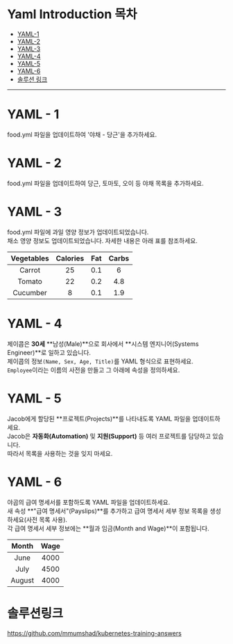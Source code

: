 # Yaml Introduction 목차
- [YAML-1]()
- [YAML-2]()
- [YAML-3]()
- [YAML-4]()
- [YAML-5]()
- [YAML-6]()
- [솔루션 링크](#솔루션링크)
---

# YAML - 1
food.yml 파일을 업데이트하여 '야채 - 당근'을 추가하세요.

# YAML - 2
food.yml 파일을 업데이트하여 당근, 토마토, 오이 등 야채 목록을 추가하세요.


# YAML - 3
food.yml 파일에 과일 영양 정보가 업데이트되었습니다. <br>
채소 영양 정보도 업데이트되었습니다. 자세한 내용은 아래 표를 참조하세요. <br>

|Vegetables|Calories|Fat|Carbs|
|:--:|:--:|:--:|:--:|
|Carrot|25|0.1|6|
|Tomato|22|0.2|4.8|
|Cucumber|8|0.1|1.9|


# YAML - 4
제이콥은 **30세** **남성(Male)**으로 회사에서 **시스템 엔지니어(Systems Engineer)**로 일하고 있습니다. <br>
제이콥의 정보`(Name, Sex, Age, Title)`를 YAML 형식으로 표현하세요. <br>
`Employee`이라는 이름의 사전을 만들고 그 아래에 속성을 정의하세요.



# YAML - 5
Jacob에게 할당된 **프로젝트(Projects)**를 나타내도록 YAML 파일을 업데이트하세요. <br>
Jacob은 **자동화(Automation)** 및 **지원(Support)** 등 여러 프로젝트를 담당하고 있습니다. <br>
따라서 목록을 사용하는 것을 잊지 마세요.



# YAML - 6
야곱의 급여 명세서를 포함하도록 YAML 파일을 업데이트하세요. <br>
새 속성 **"급여 명세서"(Payslips)**를 추가하고 급여 명세서 세부 정보 목록을 생성하세요(사전 목록 사용). <br>
각 급여 명세서 세부 정보에는 **월과 임금(Month and Wage)**이 포함됩니다.

|Month|Wage|
|:--:|:--:|
|June|4000|
|July|4500|
|August|4000|



# 솔루션링크
https://github.com/mmumshad/kubernetes-training-answers
